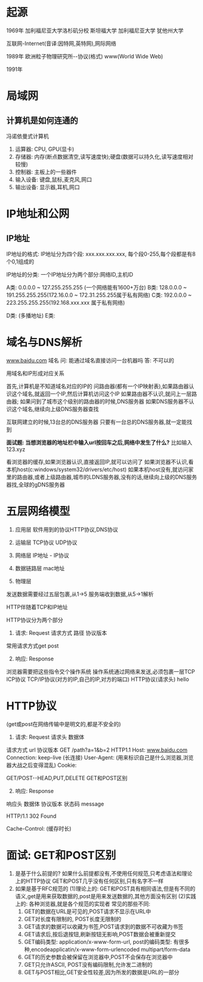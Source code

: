 # 起源
1969年 
加利福尼亚大学洛杉矶分校
斯坦福大学
加利福尼亚大学
犹他州大学

互联网-Internet(音译:因特网,英特网),网际网络

1989年
欧洲粒子物理研究所--协议(格式)
www(World Wide Web)


1991年


# 局域网
## 计算机是如何连通的

冯诺依曼式计算机
1. 运算器: CPU, GPU(显卡)
2. 存储器: 内存(断点数据清空,读写速度快);硬盘(数据可以持久化,读写速度相对较慢)
3. 控制器: 主板上的一些器件
4. 输入设备: 键盘,鼠标,麦克风,网口
5. 输出设备: 显示器,耳机,网口

# IP地址和公网
## IP地址
IP地址的格式:
IP地址分为四个段: xxx.xxx.xxx.xxx, 每个段0-255,每个段都是有8个0,1组成的

IP地址的分类:
一个IP地址分为两个部分:网络ID,主机ID

A类: 0.0.0.0 ~ 127.255.255.255 (一个网络能有1600+万台)
B类: 128.0.0.0 ~ 191.255.255.255(172.16.0.0 ~ 172.31.255.255属于私有网络)
C类: 192.0.0.0 ~ 223.255.255.255(192.168.xxx.xxx 属于私有网络)

D类: (多播地址)
E类:


# 域名与DNS解析

www.baidu.com   域名
问: 能通过域名直接访问一台机器吗
答: 不可以的

用域名和IP形成对应关系

首先,计算机是不知道域名对应的IP的
问路由器(都有一个IP映射表),如果路由器认识这个域名,就返回一个IP,然后计算机访问这个IP
如果路由器不认识,就问上一层路由器;
如果问到了城市这个级别的路由器的时候,DNS服务器
如果DNS服务器不认识这个域名,继续向上级DNS服务器查找

互联网建立的时候,13台总的DNS服务器
只要有一台总的DNS服务器,就一定能找到

**面试题: 当想浏览器的地址栏中输入url按回车之后,网络中发生了什么?**
比如输入123.xyz

看浏览器的缓存,如果浏览器认识,直接返回IP,就可以访问了
如果浏览器不认识,看本机host(c:windows/system32/drivers/etc/host)
如果本机host没有,就访问家里的路由器,或者上级路由器,城市的LDNS服务器,没有的话,继续向上级的DNS服务器找,全球的gDNS服务器

# 五层网络模型

1. 应用层 软件用到的协议HTTP协议,DNS协议

2. 运输层 TCP协议  UDP协议

3. 网络层 IP地址 - IP协议

4. 数据链路层 mac地址

5. 物理层

发送数据需要经过五层包裹,从1->5
服务端收到数据,从5->1解析

HTTP伴随着TCP和IP地址





HTTP协议分为两个部分
1. 请求: Request
请求方式 路径 协议版本



常用请求方式get post

2. 响应: Response

浏览器需要把这些指令交个操作系统
操作系统通过网络来发送,必须包裹一层TCP ICP协议
TCP/IP协议(对方的IP,自己的IP,对方的端口) HTTP协议(请求头) hello

# HTTP协议
(get或post在网络传输中是明文的,都是不安全的)
1. 请求: Request
请求头
数据体

请求方式 url 协议版本
GET /path?a=1&b=2 HTTP1.1
Host: www.baidu.com
Connection: keep-live (长连接)
User-Agent: (用来标识自己是什么浏览器,浏览器大战之后变得混乱)
Cookie:



GET/POST--HEAD,PUT,DELETE
GET和POST区别



2. 响应: Response

响应头
数据体
协议版本 状态码 message

HTTP/1.1 302 Found

Cache-Control: (缓存时长)


# 面试: GET和POST区别
1. 是基于什么前提的? 如果什么前提都没有,不使用任何规范,只考虑语法和理论上的HTTP协议
  GET和POST几乎没有任何区别,只有名字不一样
2. 如果是基于RFC规范的
  (1)理论上的: GET和POST具有相同语法,但是有不同的语义,get是用来获取数据的,post是用来发送数据的,其他方面没有区别
  (2)实践上的: 各种浏览器,就是各个规范的实现者
  常见的那些不同: 
   1. GET的数据在URL是可见的,POST请求不显示在URL中
   2. GET对长度有限制的, POST长度无限制的
   3. GET请求的数据可以收藏为书签,POST请求到的数据不可收藏为书签
   4. GET请求后,按后退按钮,刷新按钮无影响,POST数据会被重新提交
   5. GET编码类型: application/x-www-form-url, post的编码类型: 有很多种,encodeapplicatin/x-www-form-urlencoded    multipart/form-data
   6. GET的历史参数会被保留在浏览器中,POST不会保存在浏览器中
   7. GET只允许ASCII,  POST没有编码限制,允许发二进制的
   8. GET与POST相比,GET安全性较差,因为所发的数据是URL的一部分

